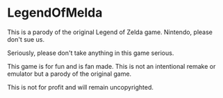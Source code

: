 # LegendOfMelda
This is a parody of the original Legend of Zelda game. Nintendo, please don't sue us.

Seriously, please don't take anything in this game serious.

This game is for fun and is fan made. This is not an intentional remake or emulator but a parody of the original game. 

This is not for profit and will remain uncopyrighted.

